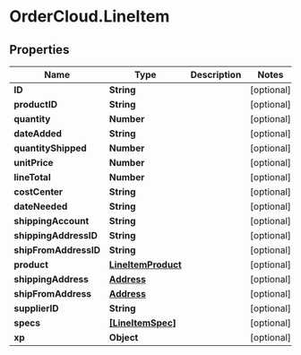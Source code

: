 # OrderCloud.LineItem

## Properties
Name | Type | Description | Notes
------------ | ------------- | ------------- | -------------
**ID** | **String** |  | [optional] 
**productID** | **String** |  | [optional] 
**quantity** | **Number** |  | [optional] 
**dateAdded** | **String** |  | [optional] 
**quantityShipped** | **Number** |  | [optional] 
**unitPrice** | **Number** |  | [optional] 
**lineTotal** | **Number** |  | [optional] 
**costCenter** | **String** |  | [optional] 
**dateNeeded** | **String** |  | [optional] 
**shippingAccount** | **String** |  | [optional] 
**shippingAddressID** | **String** |  | [optional] 
**shipFromAddressID** | **String** |  | [optional] 
**product** | [**LineItemProduct**](LineItemProduct.md) |  | [optional] 
**shippingAddress** | [**Address**](Address.md) |  | [optional] 
**shipFromAddress** | [**Address**](Address.md) |  | [optional] 
**supplierID** | **String** |  | [optional] 
**specs** | [**[LineItemSpec]**](LineItemSpec.md) |  | [optional] 
**xp** | **Object** |  | [optional] 


